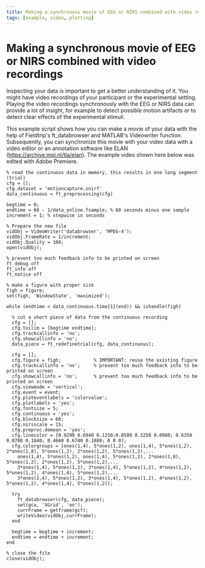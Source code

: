 ```yaml
---
title: Making a synchronous movie of EEG or NIRS combined with video recordings
tags: [example, video, plotting]
---
```


# Making a synchronous movie of EEG or NIRS combined with video recordings
Inspecting your data is important to get a better understanding of it. You might have video recordings of your participant or the experimental setting. Playing the video recordings synchronously with the EEG or NIRS data can provide a lot of insight, for example to detect possible motion artifacts or to detect clear effects of the experimental stimuli. 
 
This example script shows how you can make a movie of your data with the help of Fieldtrip's ft_databrowser and MATLAB's Videowriter function. Subsequently, you can synchronize this movie with your video data with a video editor or an annotation software like ELAN (https://archive.mpi.nl/tla/elan). The example video shown here below was edited with Adobe Premiere.

```
% read the continuous data in memory, this results in one long segment (trial)
cfg = [];
cfg.dataset = 'motioncapture.snirf'
data_continuous = ft_preprocessing(cfg)

begtime = 0;
endtime = 60 - 1/data_online.fsample; % 60 seconds minus one sample
increment = 1; % stepwise in seconds

% Prepare the new file
vidObj = VideoWriter('databrowser', 'MPEG-4');
vidObj.FrameRate = 1/increment;
vidObj.Quality = 100;
open(vidObj);

% prevent too much feedback info to be printed on screen
ft_debug off
ft_info off
ft_notice off

% make a figure with proper size
figh = figure;
set(figh, 'WindowState', 'maximized');

while (endtime < data_continuous.time{1}(end)) && ishandle(figh)
  
  % cut a short piece of data from the continuous recording
  cfg = [];
  cfg.toilim = [begtime endtime];
  cfg.trackcallinfo = 'no';
  cfg.showcallinfo = 'no';
  data_piece = ft_redefinetrial(cfg, data_continuous);
  
  cfg = [];
  cfg.figure = figh;            % IMPORTANT: reuse the existing figure
  cfg.trackcallinfo = 'no';     % prevent too much feedback info to be printed on screen
  cfg.showcallinfo = 'no';      % prevent too much feedback info to be printed on screen
  cfg.viewmode = 'vertical';
  cfg.event = event;
  cfg.ploteventlabels = 'colorvalue';
  cfg.plotlabels = 'yes';
  cfg.fontsize = 5;
  cfg.continuous = 'yes';
  cfg.blocksize = 60;
  cfg.nirsscale = 15;
  cfg.preproc.demean = 'yes';
  cfg.linecolor = [0.9290 0.6940 0.1250;0.8500 0.3250 0.0980; 0.6350 0.0780 0.1840; 0.4660 0.6740 0.1880; 0 0 0];
  cfg.colorgroups = [ones(1,4), 5*ones(1,2), ones(1,4), 5*ones(1,2), 2*ones(1,8), 5*ones(1,2), 2*ones(1,2), 5*ones(1,2),...
    ones(1,4), 5*ones(1,2), ones(1,4), 5*ones(1,2), 2*ones(1,8), 5*ones(1,2), 2*ones(1,2), 5*ones(1,2),...
    3*ones(1,4), 5*ones(1,2), 3*ones(1,4), 5*ones(1,2), 4*ones(1,2), 5*ones(1,2), 4*ones(1,4), 5*ones(1,2),...
    3*ones(1,4), 5*ones(1,2), 3*ones(1,4), 5*ones(1,2), 4*ones(1,2), 5*ones(1,2), 4*ones(1,4), 5*ones(1,2)];

  try
    ft_databrowser(cfg, data_piece);
    set(gca, 'XGrid', 'on');
    currFrame = getframe(gcf);
    writeVideo(vidObj,currFrame);
  end
  
  begtime = begtime + increment;
  endtime = endtime + increment;
end

% close the file
close(vidObj);
```
